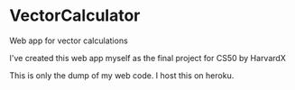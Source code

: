 VectorCalculator
================

Web app for vector calculations

I've created this web app myself as the final project for CS50 by HarvardX

This is only the dump of my web code. I host this on heroku.
